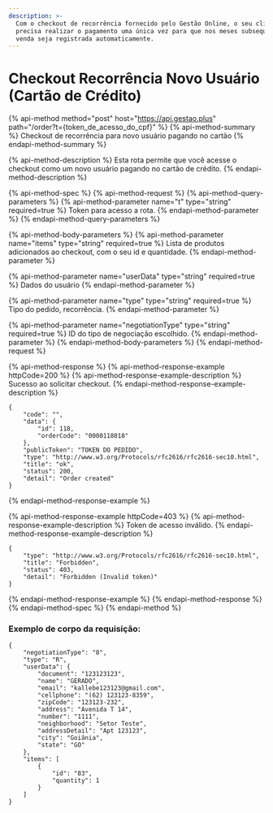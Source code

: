 ```yaml
---
description: >-
  Com o checkout de recorrência fornecido pelo Gestão Online, o seu cliente só
  precisa realizar o pagamento uma única vez para que nos meses subsequentes a
  venda seja registrada automaticamente.
---
```


# Checkout Recorrência Novo Usuário \(Cartão de Crédito\)

{% api-method method="post" host="https://api.gestao.plus" path="/order?t={token\_de\_acesso\_do\_cpf}" %}
{% api-method-summary %}
Checkout de recorrência para novo usuário pagando no cartão
{% endapi-method-summary %}

{% api-method-description %}
Esta rota permite que você acesse o checkout como um novo usuário pagando no cartão de crédito.
{% endapi-method-description %}

{% api-method-spec %}
{% api-method-request %}
{% api-method-query-parameters %}
{% api-method-parameter name="t" type="string" required=true %}
Token para acesso a rota.
{% endapi-method-parameter %}
{% endapi-method-query-parameters %}

{% api-method-body-parameters %}
{% api-method-parameter name="items" type="string" required=true %}
Lista de produtos adicionados ao checkout, com o seu id e quantidade.
{% endapi-method-parameter %}

{% api-method-parameter name="userData" type="string" required=true %}
Dados do usuário
{% endapi-method-parameter %}

{% api-method-parameter name="type" type="string" required=true %}
Tipo do pedido, recorrência.
{% endapi-method-parameter %}

{% api-method-parameter name="negotiationType" type="string" required=true %}
ID do tipo de negociação escolhido.
{% endapi-method-parameter %}
{% endapi-method-body-parameters %}
{% endapi-method-request %}

{% api-method-response %}
{% api-method-response-example httpCode=200 %}
{% api-method-response-example-description %}
Sucesso ao solicitar checkout.
{% endapi-method-response-example-description %}

```
{
    "code": "",
    "data": {
        "id": 118,
        "orderCode": "0000118018"
    },
    "publicToken": "TOKEN DO PEDIDO",
    "type": "http://www.w3.org/Protocols/rfc2616/rfc2616-sec10.html",
    "title": "ok",
    "status": 200,
    "detail": "Order created"
}
```
{% endapi-method-response-example %}

{% api-method-response-example httpCode=403 %}
{% api-method-response-example-description %}
Token de acesso inválido.
{% endapi-method-response-example-description %}

```
{
    "type": "http://www.w3.org/Protocols/rfc2616/rfc2616-sec10.html",
    "title": "Forbidden",
    "status": 403,
    "detail": "Forbidden (Invalid token)"
}
```
{% endapi-method-response-example %}
{% endapi-method-response %}
{% endapi-method-spec %}
{% endapi-method %}

### Exemplo de corpo da requisição:

```text
{
    "negotiationType": "8",
    "type": "R",
    "userData": {
        "document": "123123123",
        "name": "GERADO",
        "email": "kallebe123123@gmail.com",
        "cellphone": "(62) 123123-8359",
        "zipCode": "123123-232",
        "address": "Avenida T 14",
        "number": "1111",
        "neighborhood": "Setor Teste",
        "addressDetail": "Apt 123123",
        "city": "Goiânia",
        "state": "GO"
    },
    "items": [
        {
            "id": "83",
            "quantity": 1
        }
    ]
}
```

